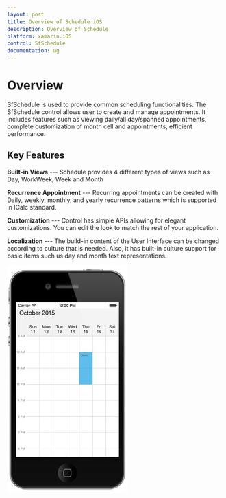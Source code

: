 ```yaml
---
layout: post
title: Overview of Schedule iOS
description: Overview of Schedule
platform: xamarin.iOS
control: SfSchedule
documentation: ug
---
```


# Overview

SfSchedule is used to provide common scheduling functionalities. The SfSchedule control allows user to create and manage appointments. It includes features such as viewing daily/all day/spanned appointments, complete customization of month cell and appointments, efficient performance.

## Key Features

**Built-in Views** --- Schedule provides 4 different types of views such as Day, WorkWeek, Week and Month 

**Recurrence Appointment** --- Recurring appointments can be created with Daily, weekly, monthly, and yearly recurrence patterns which is supported in ICalc standard. 

**Customization** --- Control has simple APIs allowing for elegant customizations. You can edit the look to match the rest of your application. 

**Localization** --- The build-in content of the User Interface can be changed according to culture that is needed. Also, it has built-in culture support for basic items such us day and month text representations.

![](overview_images/overview.jpeg)